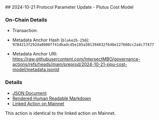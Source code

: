 ## 2024-10-21 Protocol Parameter Update - Plutus Cost Model

### On-Chain Details

- Transaction:

- Metadata Anchor Hash (`blake2b-256`): `9784213f292da8080ff41dbadcd5e185a301394832f648e227660cc2a4c77477`
- Metadata Anchor URI: <https://raw.githubusercontent.com/IntersectMBO/governance-actions/refs/heads/main/preprod/2024-10-21-ppu-cost-model/metadata.jsonld>

### Details

- [JSON Document](./metadata.jsonld)
- [Rendered Human Readable Markdown](./metadata.jsonld.md)
- [Linked Action on Mainnet](../mainnet/2024-10-21-ppu-cost-model)

This action is identical to the linked action on Mainnet.
